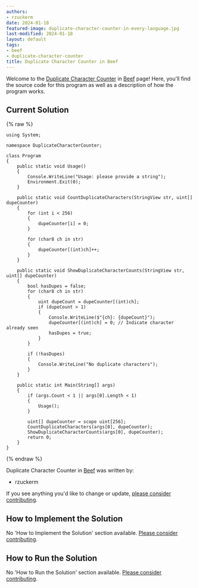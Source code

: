 ```yaml
---
authors:
- rzuckerm
date: 2024-01-18
featured-image: duplicate-character-counter-in-every-language.jpg
last-modified: 2024-01-18
layout: default
tags:
- beef
- duplicate-character-counter
title: Duplicate Character Counter in Beef
---
```


Welcome to the [Duplicate Character Counter](https://sampleprograms.io/projects/duplicate-character-counter) in [Beef](https://sampleprograms.io/languages/beef) page! Here, you'll find the source code for this program as well as a description of how the program works.

## Current Solution

{% raw %}

```beef
using System;

namespace DuplicateCharacterCounter;

class Program
{
    public static void Usage()
    {
        Console.WriteLine("Usage: please provide a string");
        Environment.Exit(0);
    }

    public static void CountDuplicateCharacters(StringView str, uint[] dupeCounter)
    {
        for (int i < 256)
        {
            dupeCounter[i] = 0;
        }

        for (char8 ch in str)
        {
            dupeCounter[(int)ch]++;
        }
    }

    public static void ShowDuplicateCharacterCounts(StringView str, uint[] dupeCounter)
    {
        bool hasDupes = false;
        for (char8 ch in str)
        {
            uint dupeCount = dupeCounter[(int)ch];
            if (dupeCount > 1)
            {
                Console.WriteLine($"{ch}: {dupeCount}");
                dupeCounter[(int)ch] = 0; // Indicate character already seen
                hasDupes = true;
            }
        }

        if (!hasDupes)
        {
            Console.WriteLine("No duplicate characters");
        }
    }

    public static int Main(String[] args)
    {
        if (args.Count < 1 || args[0].Length < 1)
        {
            Usage();
        }

        uint[] dupeCounter = scope uint[256];
        CountDuplicateCharacters(args[0], dupeCounter);
        ShowDuplicateCharacterCounts(args[0], dupeCounter);
        return 0;
    }
}

```

{% endraw %}

Duplicate Character Counter in [Beef](https://sampleprograms.io/languages/beef) was written by:

- rzuckerm

If you see anything you'd like to change or update, [please consider contributing](https://github.com/TheRenegadeCoder/sample-programs).

## How to Implement the Solution

No 'How to Implement the Solution' section available. [Please consider contributing](https://github.com/TheRenegadeCoder/sample-programs-website).

## How to Run the Solution

No 'How to Run the Solution' section available. [Please consider contributing](https://github.com/TheRenegadeCoder/sample-programs-website).